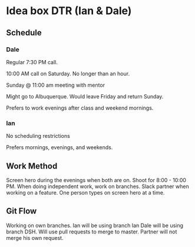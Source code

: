 # Idea box DTR (Ian & Dale)

## Schedule
### Dale
Regular 7:30 PM call.

10:00 AM call on Saturday. No longer than an hour.

Sunday @ 11:00 am meeting with mentor

Might go to Albuquerque. Would leave Friday and return Sunday.

Prefers to work evenings after class and weekend mornings.

### Ian
No scheduling restrictions

Prefers mornings, evenings, and weekends.


## Work Method

Screen hero during the evenings when both are on. Shoot for 8:00 - 10:00 PM. When doing independent work, work on branches. Slack partner when working on a feature. One person types on screen hero at a time.

## Git Flow

Working on own branches. Ian will be using branch Ian Dale will be using branch DSH. Will use pull requests to merge to master. Partner will not merge his own request.
